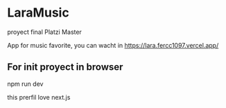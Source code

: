 # LaraMusic
proyect final Platzi Master

App for music favorite, you can wacht in https://lara.fercc1097.vercel.app/

## For init proyect in browser
npm run dev




this prerfil love next.js
